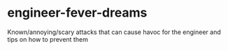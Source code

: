 # engineer-fever-dreams
Known/annoying/scary attacks that can cause havoc for the engineer and tips on how to prevent them
